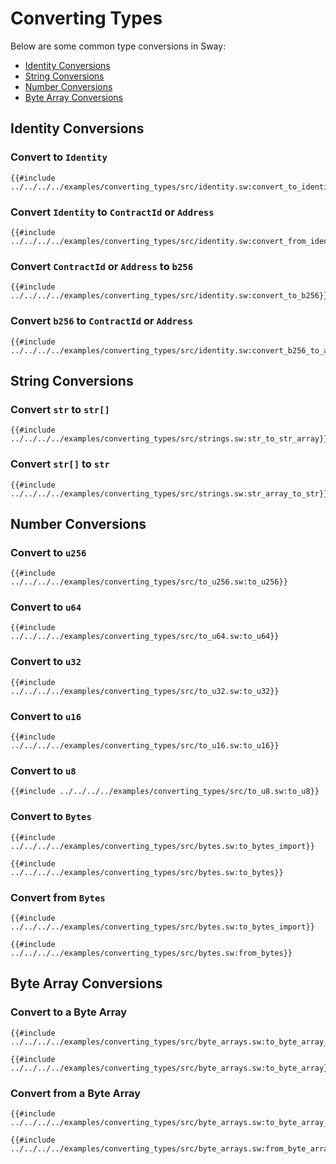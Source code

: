 # Converting Types

Below are some common type conversions in Sway:

- [Identity Conversions](#identity-conversions)
- [String Conversions](#string-conversions)
- [Number Conversions](#number-conversions)
- [Byte Array Conversions](#byte-array-conversions)

## Identity Conversions

### Convert to `Identity`

```sway
{{#include ../../../../examples/converting_types/src/identity.sw:convert_to_identity}}
```

### Convert `Identity` to `ContractId` or `Address`

```sway
{{#include ../../../../examples/converting_types/src/identity.sw:convert_from_identity}}
```

### Convert `ContractId` or `Address` to `b256`

```sway
{{#include ../../../../examples/converting_types/src/identity.sw:convert_to_b256}}
```

### Convert `b256` to `ContractId` or `Address`

```sway
{{#include ../../../../examples/converting_types/src/identity.sw:convert_b256_to_address_or_contract_id}}
```

## String Conversions

### Convert `str` to `str[]`

```sway
{{#include ../../../../examples/converting_types/src/strings.sw:str_to_str_array}}
```

### Convert `str[]` to `str`

```sway
{{#include ../../../../examples/converting_types/src/strings.sw:str_array_to_str}}
```

## Number Conversions

### Convert to `u256`

```sway
{{#include ../../../../examples/converting_types/src/to_u256.sw:to_u256}}
```

### Convert to `u64`

```sway
{{#include ../../../../examples/converting_types/src/to_u64.sw:to_u64}}
```

### Convert to `u32`

```sway
{{#include ../../../../examples/converting_types/src/to_u32.sw:to_u32}}
```

### Convert to `u16`

```sway
{{#include ../../../../examples/converting_types/src/to_u16.sw:to_u16}}
```

### Convert to `u8`

```sway
{{#include ../../../../examples/converting_types/src/to_u8.sw:to_u8}}
```

### Convert to `Bytes`

```sway
{{#include ../../../../examples/converting_types/src/bytes.sw:to_bytes_import}}
```

```sway
{{#include ../../../../examples/converting_types/src/bytes.sw:to_bytes}}
```

### Convert from `Bytes`

```sway
{{#include ../../../../examples/converting_types/src/bytes.sw:to_bytes_import}}
```

```sway
{{#include ../../../../examples/converting_types/src/bytes.sw:from_bytes}}
```

## Byte Array Conversions

### Convert to a Byte Array

```sway
{{#include ../../../../examples/converting_types/src/byte_arrays.sw:to_byte_array_import}}
```

```sway
{{#include ../../../../examples/converting_types/src/byte_arrays.sw:to_byte_array}}
```

### Convert from a Byte Array

```sway
{{#include ../../../../examples/converting_types/src/byte_arrays.sw:to_byte_array_import}}
```

```sway
{{#include ../../../../examples/converting_types/src/byte_arrays.sw:from_byte_array}}
```
